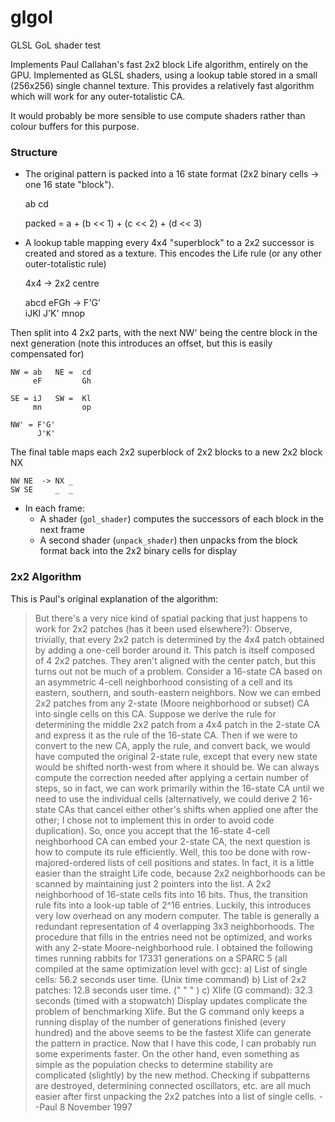 # glgol
GLSL GoL shader test

Implements Paul Callahan's fast 2x2 block Life algorithm, entirely on the GPU. Implemented as GLSL shaders, using a lookup table stored in a small (256x256) single channel texture. This provides a relatively fast algorithm which will work for any outer-totalistic CA.

It would probably be more sensible to use compute shaders rather than colour buffers for this purpose.

### Structure

* The original pattern is packed into a 16 state format (2x2 binary cells -> one 16 state "block").

    ab
    cd

    packed = a + (b << 1) + (c << 2) + (d << 3)


* A lookup table mapping every 4x4 "superblock" to a 2x2 successor is created and stored as a texture. This encodes the Life rule
(or any other outer-totalistic rule)

    4x4    -> 2x2 centre

    abcd
    eFGh   -> F'G'   
    iJKl      J'K'
    mnop  

Then split into 4 2x2 parts, with the next NW' being the centre block in the next generation (note this introduces an offset, but this is easily compensated for)

    NW = ab   NE =  cd
         eF         Gh

    SE = iJ   SW =  Kl
         mn         op

    NW' = F'G'
          J'K'

The final table maps each 2x2 superblock of 2x2 blocks to a new 2x2 block NX

    NW NE  -> NX _
    SW SE     _  _

* In each frame:
    * A shader (`gol_shader`) computes the successors of each block in the next frame
    * A second shader (`unpack_shader`) then unpacks from the block format back into the 2x2 binary cells for display



### 2x2 Algorithm
This is Paul's original explanation of the algorithm:

> But there's a very nice kind of spatial packing that just happens to
> work for 2x2 patches (has it been used elsewhere?): Observe, trivially,
> that every 2x2 patch is determined by the 4x4 patch obtained by
> adding a one-cell border around it. This patch is itself composed
> of 4 2x2 patches. They aren't aligned with the center patch, but this
> turns out not be much of a problem.
> Consider a 16-state CA based on an asymmetric 4-cell neighborhood
> consisting of a cell and its eastern, southern, and south-eastern neighbors.
> Now we can embed 2x2 patches from any 2-state (Moore neighborhood or
> subset) CA into single cells on this CA. Suppose we derive the rule
> for determining the middle 2x2 patch from a 4x4 patch in the 2-state CA and
> express it as the rule of the 16-state CA. Then if we were to convert
> to the new CA, apply the rule, and convert back, we would have computed
> the original 2-state rule, except that every new state would be shifted
> north-west from where it should be. We can always compute the correction
> needed after applying a certain number of steps, so in fact, we can
> work primarily within the 16-state CA until we need to use the
> individual cells (alternatively, we could derive 2 16-state CAs that
> cancel either other's shifts when applied one after the other; I
> chose not to implement this in order to avoid code duplication).
> So, once you accept that the 16-state 4-cell neighborhood CA can embed
> your 2-state CA, the next question is how to compute its rule efficiently.
> Well, this too be done with row-majored-ordered lists of
> cell positions and states. In fact, it is a little easier than the
> straight Life code, because 2x2 neighborhoods can be scanned by maintaining
> just 2 pointers into the list. A 2x2 neighborhood of 16-state cells fits
> into 16 bits. Thus, the transition rule fits into a look-up table of
> 2^16 entries. Luckily, this introduces very low overhead on any modern
> computer. The table is generally a redundant representation of 4 overlapping
> 3x3 neighborhoods. The procedure that fills in the entries need not be
> optimized, and works with any 2-state Moore-neighborhood rule.
> I obtained the following times running rabbits for 17331 generations on
> a SPARC 5 (all compiled at the same optimization level with gcc):
> a) List of single cells: 56.2 seconds user time. (Unix time command)
> b) List of 2x2 patches: 12.8 seconds user time. (" " " )
> c) Xlife (G command): 32.3 seconds (timed with a stopwatch)
> Display updates complicate the problem of benchmarking Xlife. But the
> G command only keeps a running display of the number of generations
> finished (every hundred) and the above seems to be the fastest Xlife can
> generate the pattern in practice.
> Now that I have this code, I can probably run some experiments faster.
> On the other hand, even something as simple as the population checks
> to determine stability are complicated (slightly) by the new method.
> Checking if subpatterns are destroyed, determining connected oscillators, etc.
> are all much easier after first unpacking the 2x2 patches into a
> list of single cells.
> --Paul
> 8 November 1997